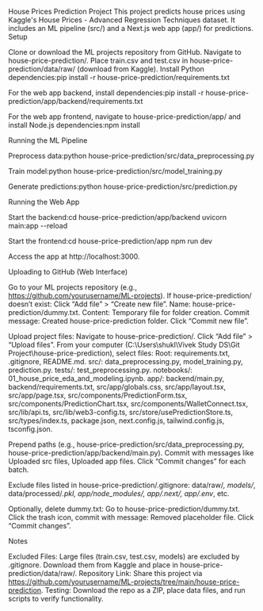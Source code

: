 House Prices Prediction Project
This project predicts house prices using Kaggle's House Prices - Advanced Regression Techniques dataset. It includes an ML pipeline (src/) and a Next.js web app (app/) for predictions.
Setup

Clone or download the ML projects repository from GitHub.
Navigate to house-price-prediction/.
Place train.csv and test.csv in house-price-prediction/data/raw/ (download from Kaggle).
Install Python dependencies:pip install -r house-price-prediction/requirements.txt


For the web app backend, install dependencies:pip install -r house-price-prediction/app/backend/requirements.txt


For the web app frontend, navigate to house-price-prediction/app/ and install Node.js dependencies:npm install



Running the ML Pipeline

Preprocess data:python house-price-prediction/src/data_preprocessing.py


Train model:python house-price-prediction/src/model_training.py


Generate predictions:python house-price-prediction/src/prediction.py



Running the Web App

Start the backend:cd house-price-prediction/app/backend
uvicorn main:app --reload


Start the frontend:cd house-price-prediction/app
npm run dev


Access the app at http://localhost:3000.

Uploading to GitHub (Web Interface)

Go to your ML projects repository (e.g., https://github.com/yourusername/ML-projects).
If house-price-prediction/ doesn’t exist:
Click “Add file” > “Create new file”.
Name: house-price-prediction/dummy.txt.
Content: Temporary file for folder creation.
Commit message: Created house-price-prediction folder.
Click “Commit new file”.


Upload project files:
Navigate to house-price-prediction/.
Click “Add file” > “Upload files”.
From your computer (C:\Users\shukl\Vivek Study DS\Git Project\house-price-prediction), select files:
Root: requirements.txt, .gitignore, README.md.
src/: data_preprocessing.py, model_training.py, prediction.py.
tests/: test_preprocessing.py.
notebooks/: 01_house_price_eda_and_modeling.ipynb.
app/: backend/main.py, backend/requirements.txt, src/app/globals.css, src/app/layout.tsx, src/app/page.tsx, src/components/PredictionForm.tsx, src/components/PredictionChart.tsx, src/components/WalletConnect.tsx, src/lib/api.ts, src/lib/web3-config.ts, src/store/usePredictionStore.ts, src/types/index.ts, package.json, next.config.js, tailwind.config.js, tsconfig.json.


Prepend paths (e.g., house-price-prediction/src/data_preprocessing.py, house-price-prediction/app/backend/main.py).
Commit with messages like Uploaded src files, Uploaded app files.
Click “Commit changes” for each batch.


Exclude files listed in house-price-prediction/.gitignore:
data/raw/*, models/*, data/processed/*.pkl, app/node_modules/, app/.next/, app/.env*, etc.


Optionally, delete dummy.txt:
Go to house-price-prediction/dummy.txt.
Click the trash icon, commit with message: Removed placeholder file.
Click “Commit changes”.



Notes

Excluded Files: Large files (train.csv, test.csv, models) are excluded by .gitignore. Download them from Kaggle and place in house-price-prediction/data/raw/.
Repository Link: Share this project via https://github.com/yourusername/ML-projects/tree/main/house-price-prediction.
Testing: Download the repo as a ZIP, place data files, and run scripts to verify functionality.
